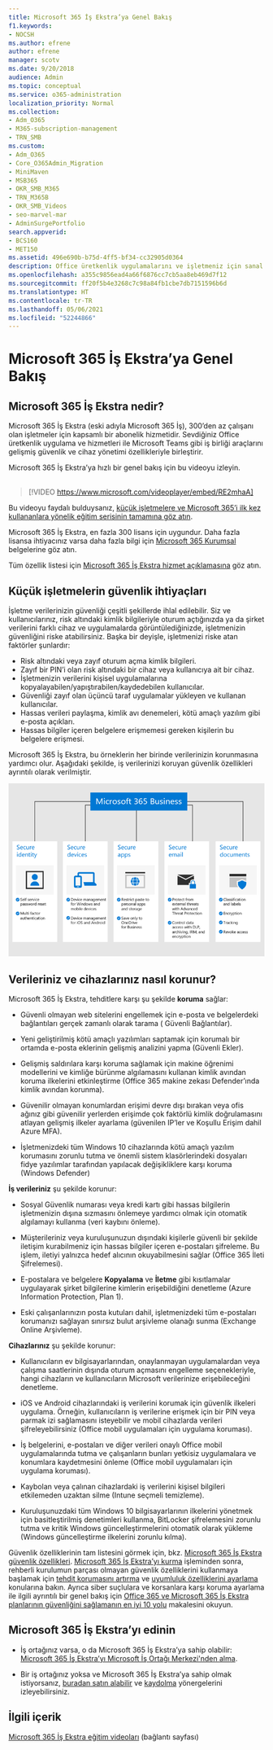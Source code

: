 ```yaml
---
title: Microsoft 365 İş Ekstra’ya Genel Bakış
f1.keywords:
- NOCSH
ms.author: efrene
author: efrene
manager: scotv
ms.date: 9/20/2018
audience: Admin
ms.topic: conceptual
ms.service: o365-administration
localization_priority: Normal
ms.collection:
- Adm_O365
- M365-subscription-management
- TRN_SMB
ms.custom:
- Adm_O365
- Core_O365Admin_Migration
- MiniMaven
- MSB365
- OKR_SMB_M365
- TRN_M365B
- OKR_SMB_Videos
- seo-marvel-mar
- AdminSurgePortfolio
search.appverid:
- BCS160
- MET150
ms.assetid: 496e690b-b75d-4ff5-bf34-cc32905d0364
description: Office üretkenlik uygulamalarını ve işletmeniz için sanal tehlikelere karşı gelişmiş korumayı içeren bir abonelik hizmeti olan Microsoft 365 İş Ekstra hakkında bilgi edinin.
ms.openlocfilehash: a355c9856ead4a66f6876cc7cb5aa8eb469d7f12
ms.sourcegitcommit: ff20f5b4e3268c7c98a84fb1cbe7db7151596b6d
ms.translationtype: HT
ms.contentlocale: tr-TR
ms.lasthandoff: 05/06/2021
ms.locfileid: "52244866"
---
```

# <a name="overview-of-microsoft-365-business-premium"></a>Microsoft 365 İş Ekstra’ya Genel Bakış

## <a name="what-is-microsoft-365-business-premium"></a>Microsoft 365 İş Ekstra nedir?

Microsoft 365 İş Ekstra (eski adıyla Microsoft 365 İş), 300’den az çalışanı olan işletmeler için kapsamlı bir abonelik hizmetidir. Sevdiğiniz Office üretkenlik uygulama ve hizmetleri ile Microsoft Teams gibi iş birliği araçlarını gelişmiş güvenlik ve cihaz yönetimi özellikleriyle birleştirir.

Microsoft 365 İş Ekstra’ya hızlı bir genel bakış için bu videoyu izleyin.<br><br>

> [!VIDEO https://www.microsoft.com/videoplayer/embed/RE2mhaA] 
  
Bu videoyu faydalı bulduysanız, [küçük işletmelere ve Microsoft 365’i ilk kez kullananlara yönelik eğitim serisinin tamamına göz atın](../business-video/index.yml). 

Microsoft 365 İş Ekstra, en fazla 300 lisans için uygundur. Daha fazla lisansa ihtiyacınız varsa daha fazla bilgi için [Microsoft 365 Kurumsal](../enterprise/index.yml) belgelerine göz atın.

Tüm özellik listesi için [Microsoft 365 İş Ekstra hizmet açıklamasına](/office365/servicedescriptions/microsoft-365-service-descriptions/microsoft-365-business-service-description) göz atın.
  
## <a name="small-business-security-needs"></a>Küçük işletmelerin güvenlik ihtiyaçları

İşletme verilerinizin güvenliği çeşitli şekillerde ihlal edilebilir. Siz ve kullanıcılarınız, risk altındaki kimlik bilgileriyle oturum açtığınızda ya da şirket verilerini farklı cihaz ve uygulamalarda görüntülediğinizde, işletmenizin güvenliğini riske atabilirsiniz. Başka bir deyişle, işletmenizi riske atan faktörler şunlardır:

- Risk altındaki veya zayıf oturum açma kimlik bilgileri.
- Zayıf bir PIN’i olan risk altındaki bir cihaz veya kullanıcıya ait bir cihaz.
- İşletmenizin verilerini kişisel uygulamalarına kopyalayabilen/yapıştırabilen/kaydedebilen kullanıcılar.
- Güvenliği zayıf olan üçüncü taraf uygulamalar yükleyen ve kullanan kullanıcılar.
- Hassas verileri paylaşma, kimlik avı denemeleri, kötü amaçlı yazılım gibi e-posta açıkları.
- Hassas bilgiler içeren belgelere erişmemesi gereken kişilerin bu belgelere erişmesi.

Microsoft 365 İş Ekstra, bu örneklerin her birinde verilerinizin korunmasına yardımcı olur. Aşağıdaki şekilde, iş verilerinizi koruyan güvenlik özellikleri ayrıntılı olarak verilmiştir.

![M365B'nin işletmenizi nasıl koruduğunu gösteren bir şekil.](../media/m365businessvalueadd.png)

## <a name="how-your-data-and-devices-are-protected"></a>Verileriniz ve cihazlarınız nasıl korunur?

Microsoft 365 İş Ekstra, tehditlere karşı şu şekilde **koruma** sağlar:

- Güvenli olmayan web sitelerini engellemek için e-posta ve belgelerdeki bağlantıları gerçek zamanlı olarak tarama ( Güvenli Bağlantılar).

- Yeni geliştirilmiş kötü amaçlı yazılımları saptamak için korumalı bir ortamda e-posta eklerinin gelişmiş analizini yapma (Güvenli Ekler). 

- Gelişmiş saldırılara karşı koruma sağlamak için makine öğrenimi modellerini ve kimliğe bürünme algılamasını kullanan kimlik avından koruma ilkelerini etkinleştirme (Office 365 makine zekası Defender’ında kimlik avından korunma). 

- Güvenilir olmayan konumlardan erişimi devre dışı bırakan veya ofis ağınız gibi güvenilir yerlerden erişimde çok faktörlü kimlik doğrulamasını atlayan gelişmiş ilkeler ayarlama (güvenilen IP’ler ve Koşullu Erişim dahil Azure MFA). 

- İşletmenizdeki tüm Windows 10 cihazlarında kötü amaçlı yazılım korumasını zorunlu tutma ve önemli sistem klasörlerindeki dosyaları fidye yazılımlar tarafından yapılacak değişikliklere karşı koruma (Windows Defender)

**İş verileriniz** şu şekilde korunur:

- Sosyal Güvenlik numarası veya kredi kartı gibi hassas bilgilerin işletmenizin dışına sızmasını önlemeye yardımcı olmak için otomatik algılamayı kullanma (veri kaybını önleme). 

- Müşterileriniz veya kuruluşunuzun dışındaki kişilerle güvenli bir şekilde iletişim kurabilmeniz için hassas bilgiler içeren e-postaları şifreleme. Bu işlem, iletiyi yalnızca hedef alıcının okuyabilmesini sağlar (Office 365 İleti Şifrelemesi).

- E-postalara ve belgelere **Kopyalama** ve **İletme** gibi kısıtlamalar uygulayarak şirket bilgilerine kimlerin erişebildiğini denetleme (Azure Information Protection, Plan 1).

- Eski çalışanlarınızın posta kutuları dahil, işletmenizdeki tüm e-postaları korumanızı sağlayan sınırsız bulut arşivleme olanağı sunma (Exchange Online Arşivleme).

**Cihazlarınız** şu şekilde korunur:

- Kullanıcıların ev bilgisayarlarından, onaylanmayan uygulamalardan veya çalışma saatlerinin dışında oturum açmasını engelleme seçenekleriyle, hangi cihazların ve kullanıcıların Microsoft verilerinize erişebileceğini denetleme.

- iOS ve Android cihazlarındaki iş verilerini korumak için güvenlik ilkeleri uygulama. Örneğin, kullanıcıların iş verilerine erişmek için bir PIN veya parmak izi sağlamasını isteyebilir ve mobil cihazlarda verileri şifreleyebilirsiniz (Office mobil uygulamaları için uygulama koruması).

- İş belgelerini, e-postaları ve diğer verileri onaylı Office mobil uygulamalarında tutma ve çalışanların bunları yetkisiz uygulamalara ve konumlara kaydetmesini önleme (Office mobil uygulamaları için uygulama koruması).

- Kaybolan veya çalınan cihazlardaki iş verilerini kişisel bilgileri etkilemeden uzaktan silme (Intune seçmeli temizleme).

- Kuruluşunuzdaki tüm Windows 10 bilgisayarlarının ilkelerini yönetmek için basitleştirilmiş denetimleri kullanma, BitLocker şifrelemesini zorunlu tutma ve kritik Windows güncelleştirmelerini otomatik olarak yükleme (Windows güncelleştirme ilkelerini zorunlu kılma).

Güvenlik özelliklerinin tam listesini görmek için, bkz. [Microsoft 365 İş Ekstra güvenlik özellikleri](security-features.md). [Microsoft 365 İş Ekstra’yı kurma](set-up.md) işleminden sonra, rehberli kurulumun parçası olmayan güvenlik özelliklerini kullanmaya başlamak için [tehdit korumasını artırma](increase-threat-protection.md) ve [uyumluluk özelliklerini ayarlama](set-up-compliance.md) konularına bakın. Ayrıca siber suçlulara ve korsanlara karşı koruma ayarlama ile ilgili ayrıntılı bir genel bakış için [Office 365 ve Microsoft 365 İş Ekstra planlarının güvenliğini sağlamanın en iyi 10 yolu](/office365/admin/security-and-compliance/secure-your-business-data) makalesini okuyun.

## <a name="get-microsoft-365-business-premium"></a>Microsoft 365 İş Ekstra’yı edinin

- İş ortağınız varsa, o da Microsoft 365 İş Ekstra’ya sahip olabilir: [Microsoft 365 İş Ekstra’yı Microsoft İş Ortağı Merkezi'nden alma](get-microsoft-365-business.md).

- Bir iş ortağınız yoksa ve Microsoft 365 İş Ekstra’ya sahip olmak istiyorsanız, [buradan satın alabilir](https://www.microsoft.com/microsoft-365/business) ve [kaydolma](sign-up.md) yönergelerini izleyebilirsiniz.

## <a name="related-content"></a>İlgili içerik

[Microsoft 365 İş Ekstra eğitim videoları](../business-video/index.yml) (bağlantı sayfası)